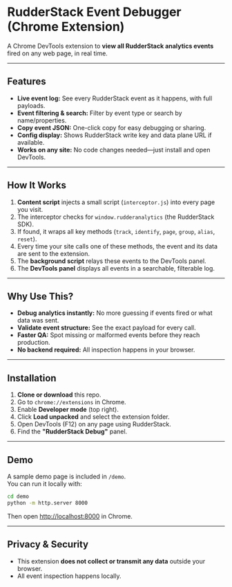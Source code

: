 # RudderStack Event Debugger (Chrome Extension)

A Chrome DevTools extension to **view all RudderStack analytics events** fired on any web page, in real time.

---

## Features

- **Live event log:** See every RudderStack event as it happens, with full payloads.
- **Event filtering & search:** Filter by event type or search by name/properties.
- **Copy event JSON:** One-click copy for easy debugging or sharing.
- **Config display:** Shows RudderStack write key and data plane URL if available.
- **Works on any site:** No code changes needed—just install and open DevTools.

---

## How It Works

1. **Content script** injects a small script (`interceptor.js`) into every page you visit.
2. The interceptor checks for `window.rudderanalytics` (the RudderStack SDK).
3. If found, it wraps all key methods (`track`, `identify`, `page`, `group`, `alias`, `reset`).
4. Every time your site calls one of these methods, the event and its data are sent to the extension.
5. The **background script** relays these events to the DevTools panel.
6. The **DevTools panel** displays all events in a searchable, filterable log.

---

## Why Use This?

- **Debug analytics instantly:** No more guessing if events fired or what data was sent.
- **Validate event structure:** See the exact payload for every call.
- **Faster QA:** Spot missing or malformed events before they reach production.
- **No backend required:** All inspection happens in your browser.

---

## Installation

1. **Clone or download** this repo.
2. Go to `chrome://extensions` in Chrome.
3. Enable **Developer mode** (top right).
4. Click **Load unpacked** and select the extension folder.
5. Open DevTools (F12) on any page using RudderStack.
6. Find the **"RudderStack Debug"** panel.

---

## Demo

A sample demo page is included in `/demo`.  
You can run it locally with:

```sh
cd demo
python -m http.server 8000
```
Then open [http://localhost:8000](http://localhost:8000) in Chrome.

---

## Privacy & Security

- This extension **does not collect or transmit any data** outside your browser.
- All event inspection happens locally.
